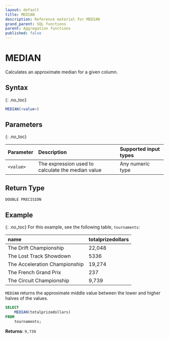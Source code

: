```yaml
---
layout: default
title: MEDIAN
description: Reference material for MEDIAN
grand_parent: SQL functions
parent: Aggregation functions
published: false
---
```


# MEDIAN

Calculates an approximate median for a given column.

## Syntax
{: .no_toc}

```sql
MEDIAN(<value>)
```

## Parameters
{: .no_toc}

| Parameter | Description                         |Supported input types |
| :--------- | :----------------------------------- | :---------------------|
| `<value>`   | The expression used to calculate the median value | Any numeric type |


## Return Type
`DOUBLE PRECISION`

## Example
{: .no_toc}
For this example,  see the following table, `tournaments`:

| name                          | totalprizedollars  |
| :-----------------------------| :------------------| 
| The Drift Championship        | 22,048             |
| The Lost Track Showdown       | 5336               |
| The Acceleration Championship | 19,274             |
| The French Grand Prix         | 237                |
| The Circuit Championship      | 9,739              |

`MEDIAN` returns the approximate middle value between the lower and higher halves of the values.

```sql
SELECT
	MEDIAN(totalprizedollars)
FROM
	tournaments;
```

**Returns**: `9,739`
